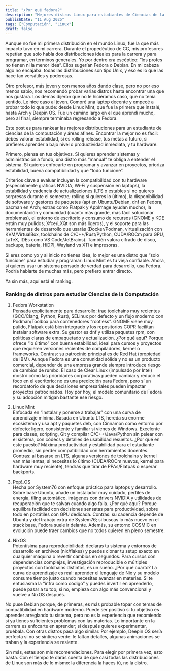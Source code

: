 ```yaml
---
title: "¿Por qué fedora?"
description: "Mejores distros Linux para estudiantes de Ciencias de la Computación: mi ranking honesto"
publishDate: "11 Aug 2025"
tags: ["Computación", "Linux"]
draft: false
---
```


Aunque no fue mi primera distribución en el mundo Linux, fue la que más impacto tuvo en mi carrera. Durante el propedéutico de CC, mis profesores repetían que solo había dos distribuciones ideales para la carrera y para programar, en términos generales. Yo por dentro era escéptico: “los profes no tienen ni la menor idea”. Ellos sugerían Fedora o Debian. En mi cabeza algo no encajaba: todas las distribuciones son tipo Unix, y eso es lo que las hace tan versátiles y poderosas.

Otro profesor, más joven y con menos años dando clase, pero no por eso menos sabio, nos recomendó probar varias distros hasta encontrar una que nos gustara. Los demás dijeron que no le hiciéramos caso, que no tenía sentido. Le hice caso al joven. Compré una laptop decente y empecé a probar todo lo que pude: desde Linux Mint, que fue la primera que instalé, hasta Arch y Deepin OS. Fue un camino largo en el que aprendí mucho, pero al final, siempre terminaba regresando a Fedora.

Este post es para rankear las mejores distribuciones para un estudiante de ciencias de la computación y áreas afines. Encontrar la mejor no es fácil: debes valorar estabilidad, si es rolling release, tus metas a futuro, si prefieres aprender a bajo nivel o productividad inmediata, y tu hardware.

Primero, piensa en tus objetivos. Si quieres aprender sistemas y administración a fondo, una distro más “manual” te obliga a entender el sistema. Si quieres enfocarte en programar y avanzar en proyectos, prioriza estabilidad, buena compatibilidad y que “todo funcione”.

Criterios clave a evaluar incluyen la compatibilidad con tu hardware (especialmente gráficas NVIDIA, Wi‑Fi y suspensión en laptops), la estabilidad y cadencia de actualizaciones (LTS o estables si no quieres sorpresas durante el semestre; rolling si quieres lo último), la disponibilidad de software y gestores de paquetes (apt en Ubuntu/Debian, dnf en Fedora, pacman en Arch; extras como Flatpak y AppImage ayudan mucho), la documentación y comunidad (cuanto más grande, más fácil solucionar problemas), el entorno de escritorio y consumo de recursos (GNOME y KDE están muy pulidos; Xfce/LXQt son más ligeros), y el soporte para las herramientas de desarrollo que usarás (Docker/Podman, virtualización con KVM/VirtualBox, toolchains de C/C++/Rust/Python, CUDA/ROCm para GPU, LaTeX, IDEs como VS Code/JetBrains). También valora cifrado de disco, backups, batería, HiDPI, Wayland vs X11 e impresoras.

Si eres como yo y al inicio no tienes idea, lo mejor es una distro que “solo funcione” para estudiar y programar: Linux Mint es tu vieja confiable. Ahora, si quieres usar un sistema pensado de verdad para desarrollo, usa Fedora. Podría hablarte de muchas más, pero prefiero entrar directo.

Ya sin más, aquí está el ranking.

### Ranking de distros para estudiar Ciencias de la Computación

1. Fedora Workstation  
    Pensada explícitamente para desarrollo: trae toolchains muy recientes (GCC/Clang, Python, Rust), SELinux por defecto y un flujo moderno con Podman/Toolbox para contenedores “rootless”. GNOME viene muy pulido, Flatpak está bien integrado y los repositorios COPR facilitan instalar software extra. Su gestor es dnf y utiliza paquetes rpm, con políticas claras de empaquetado y actualización. ¿Por qué aquí? Porque ofrece “lo último” con buena estabilidad, ideal para cursos y proyectos que requieren versiones recientes de compiladores, kernel o frameworks. Contras: su patrocinio principal es de Red Hat (propiedad de IBM). Aunque Fedora es una comunidad sólida y no es un producto comercial, depender de una empresa grande siempre introduce riesgo de cambios de rumbo. El caso de Clear Linux (impulsado por Intel) mostró cómo las prioridades corporativas pueden cambiar y reducir el foco en el escritorio; no es una predicción para Fedora, pero sí un recordatorio de que decisiones empresariales pueden impactar proyectos patrocinados. Hoy por hoy, el modelo comunitario de Fedora y su adopción mitigan bastante ese riesgo.
    
2. Linux Mint  
    Enfocada en “instalar y ponerse a trabajar” con una curva de aprendizaje mínima. Basada en Ubuntu LTS, hereda su enorme ecosistema y usa apt y paquetes deb, con Cinnamon como entorno por defecto: ligero, consistente y familiar si vienes de Windows. Excelente para clases, scripting, Git y compilar C/C++/Java/Python sin pelear con el sistema, con códecs y detalles de usabilidad resueltos. ¿Por qué en este puesto? Máxima productividad y estabilidad para el estudiante promedio, sin perder compatibilidad con herramientas docentes. Contras: al basarse en LTS, algunas versiones de toolchains y kernel van más lentas; si necesitas lo último (CUDA/ROCm nuevos, kernel para hardware muy reciente), tendrás que tirar de PPAs/Flatpak o esperar backports.
    
3. Pop!_OS  
Hecha por System76 con enfoque práctico para laptops y desarrollo. Sobre base Ubuntu, añade un instalador muy cuidado, perfiles de energía, tiling automático, imágenes con drivers NVIDIA y utilidades de recuperación que te salvan cuando algo falla. ¿Por qué aquí? Porque equilibra facilidad con decisiones sensatas para productividad, sobre todo en portátiles con GPU dedicada. Contras: su cadencia depende de Ubuntu y del trabajo extra de System76; si buscas lo más nuevo en el stack base, Fedora suele ir delante. Además, su entorno COSMIC en evolución puede traer cambios que no todos quieren en pleno semestre.
    
4. NixOS  
    Potentísima para reproducibilidad: declaras tu sistema y entornos de desarrollo en archivos (nix/flakes) y puedes clonar tu setup exacto en cualquier máquina o revertir cambios en segundos. Para cursos con dependencias complejas, investigación reproducible o múltiples proyectos con toolchains distintos, es un sueño. ¿Por qué cuarto? La curva de aprendizaje es real: aprender el lenguaje de Nix y su modelo consume tiempo justo cuando necesitas avanzar en materias. Si te entusiasma la “infra como código” y puedes invertir en aprenderlo, puede pasar a tu top; si no, empieza con algo más convencional y vuelve a NixOS después.
    

No puse Debian porque, de primeras, es más probable topar con temas de compatibilidad en hardware moderno. Puede ser positivo si tu objetivo es aprender arreglando tu sistema, pero no es la experiencia que recomiendo si ya tienes suficientes problemas con las materias. Lo importante en la carrera es enfocarte en aprender; si después quieres experimentar, pruébala. Con otras distros pasa algo similar. Por ejemplo, Deepin OS sería perfecta si no se sintiera verde: le faltan detalles, algunas animaciones se traban y la experiencia se resiente.

Sin más, estas son mis recomendaciones. Para elegir por primera vez, esto basta. Con el tiempo te darás cuenta de que casi todas las distribuciones de Linux son más de lo mismo: la diferencia la haces tú, no la distro.
